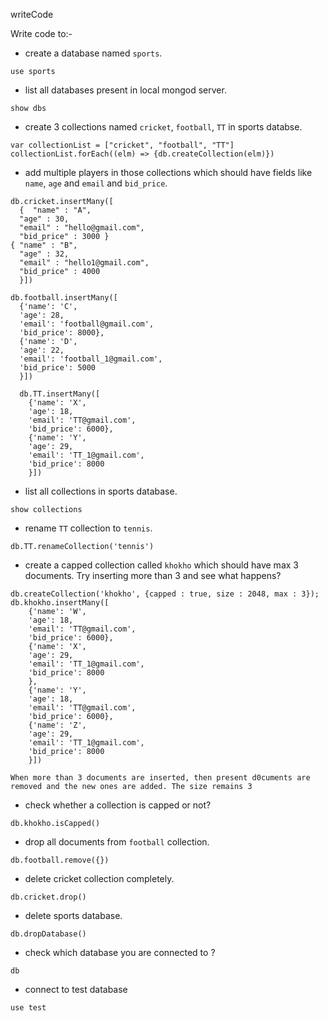 writeCode

Write code to:-

- create a database named `sports`.
```
use sports
```
- list all databases present in local mongod server.
```
show dbs
```
- create 3 collections named `cricket`, `football`, `TT` in sports databse.
```
var collectionList = ["cricket", "football", "TT"]
collectionList.forEach((elm) => {db.createCollection(elm)})
```
- add multiple players in those collections which should have fields like `name`, `age` and `email` and `bid_price`.
```
db.cricket.insertMany([
  {  "name" : "A", 
  "age" : 30, 
  "email" : "hello@gmail.com", 
  "bid_price" : 3000 }
{ "name" : "B", 
  "age" : 32, 
  "email" : "hello1@gmail.com", 
  "bid_price" : 4000 
  }])

db.football.insertMany([
  {'name': 'C', 
  'age': 28, 
  'email': 'football@gmail.com', 
  'bid_price': 8000}, 
  {'name': 'D', 
  'age': 22, 
  'email': 'football_1@gmail.com', 
  'bid_price': 5000
  }])

  db.TT.insertMany([
    {'name': 'X', 
    'age': 18, 
    'email': 'TT@gmail.com', 
    'bid_price': 6000}, 
    {'name': 'Y', 
    'age': 29, 
    'email': 'TT_1@gmail.com', 
    'bid_price': 8000
    }])  
```
- list all collections in sports database.
```
show collections
```
- rename `TT` collection to `tennis`.
```
db.TT.renameCollection('tennis')
```
- create a capped collection called `khokho` which should have max 3 documents.
  Try inserting more than 3 and see what happens?

```
db.createCollection('khokho', {capped : true, size : 2048, max : 3});
db.khokho.insertMany([
    {'name': 'W', 
    'age': 18, 
    'email': 'TT@gmail.com', 
    'bid_price': 6000}, 
    {'name': 'X', 
    'age': 29, 
    'email': 'TT_1@gmail.com', 
    'bid_price': 8000
    },
    {'name': 'Y', 
    'age': 18, 
    'email': 'TT@gmail.com', 
    'bid_price': 6000}, 
    {'name': 'Z', 
    'age': 29, 
    'email': 'TT_1@gmail.com', 
    'bid_price': 8000
    }])  

When more than 3 documents are inserted, then present d0cuments are removed and the new ones are added. The size remains 3
```
- check whether a collection is capped or not?
```
db.khokho.isCapped()
```
- drop all documents from `football` collection.
```
db.football.remove({})
```
- delete cricket collection completely.
```
db.cricket.drop()
```
- delete sports database.
```
db.dropDatabase()
```
- check which database you are connected to ?
```
db
```
- connect to test database
```
use test
```